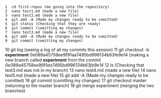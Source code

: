    1  cd first-repos (me going into the repository)
    2  nano test1.md (made a new file)
    3  nano test2.md (made a new file)
    4  git add -A (Made my changes ready to be comitted)
    5  git status (Checking that they are ready)
    6  git commit (comitting my changes)
    7  nano test3.md (made a new file)
    8  git add -A (Made my changes ready to be comitted)
    9  git commit (comitting my changes)
   10  git log (seeing a log of all my commits this session)
   11  git checkout -b **experiment** 0e089a45758ee9f91aa7495bd996134b63fe9e14 (making a new branch called **experiment** from the commit *0e089a45758ee9f91aa7495bd996134b63fe9e14*
   12  ls (Checking that test3.md was not in my branch)
   13  nano test4.md (made a new file)
   14  nano test5.md (made a new file)
   15  git add -A (Made my changes ready to be comitted)
   16  git commit (comitting my changes)
   17  git checkout master (returning to the master branch)
   18  git merge experiment (merging the two branches)
